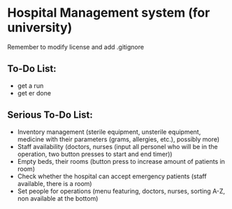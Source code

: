 # Hospital Management system (for university)
Remember to modify license and add .gitignore
## To-Do List:
- get a run
- get er done
## Serious To-Do List:
- Inventory management (sterile equipment, unsterile equipment, medicine with their parameters (grams, allergies, etc.), possibly more)
- Staff availability (doctors, nurses (input all personel who will be in the operation, two button presses to start and end timer))
- Empty beds, their rooms (button press to increase amount of patients in room)
- Check whether the hospital can accept emergency patients (staff available, there is a room)
- Set people for operations (menu featuring, doctors, nurses, sorting A-Z, non available at the bottom)
